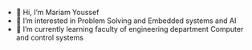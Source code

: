 - 👋 Hi, I’m Mariam Youssef 
- 👀 I’m interested in Problem Solving and Embedded systems and AI
- 🌱 I’m currently learning faculty of engineering department Computer and control systems


<!---
mariam219/mariam219 is a ✨ special ✨ repository because its `README.md` (this file) appears on your GitHub profile.
You can click the Preview link to take a look at your changes.
--->
